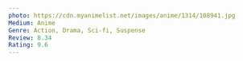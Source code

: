 ```yaml
---
photo: https://cdn.myanimelist.net/images/anime/1314/108941.jpg
Medium: Anime
Genre: Action, Drama, Sci-fi, Suspense
Review: 8.34
Rating: 9.6
---
```

